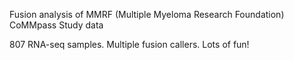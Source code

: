 Fusion analysis of MMRF (Multiple Myeloma Research Foundation) CoMMpass Study data

807 RNA-seq samples. Multiple fusion callers. Lots of fun!

